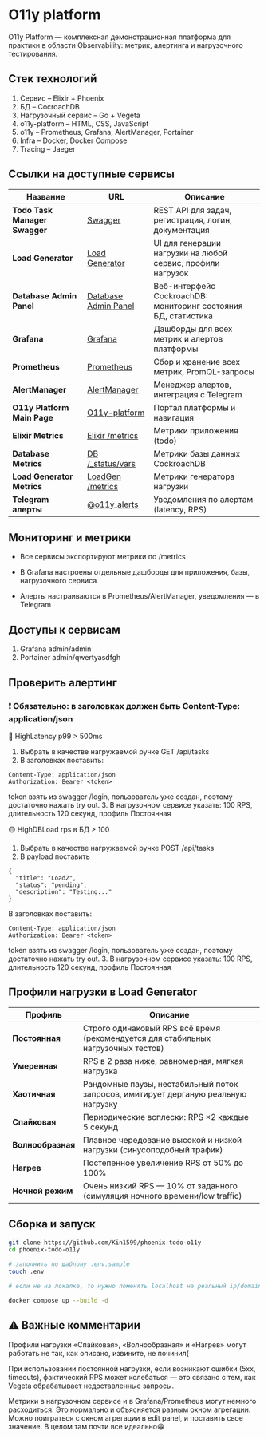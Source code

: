 # O11y platform

O11y Platform — комплексная демонстрационная платформа для практики в области Observability: метрик, алертинга и нагрузочного тестирования.

## Стек технологий

1. Сервис – Elixir + Phoenix
2. БД – CocroachDB
3. Нагрузочный сервис – Go + Vegeta
4. o11y-platform – HTML, CSS, JavaScript
5. o11y – Prometheus, Grafana, AlertManager, Portainer
6. Infra – Docker, Docker Compose
7. Tracing – Jaeger


## Ссылки на доступные сервисы

| Название                      | URL                                                           | Описание                                                       |
| ----------------------------- | ------------------------------------------------------------- | -------------------------------------------------------------- |
| **Todo Task Manager Swagger** | [Swagger](http://158.160.178.32:4000/swagger/index.html#/)         | REST API для задач, регистрация, логин, документация           |
| **Load Generator**            | [Load Generator](http://158.160.178.32:8081/)                      | UI для генерации нагрузки на любой сервис, профили нагрузок    |
| **Database Admin Panel**      | [Database Admin Panel](http://158.160.178.32:8080/#/overview/list) | Веб-интерфейс CockroachDB: мониторинг состояния БД, статистика |
| **Grafana**                   | [Grafana](http://158.160.178.32:3000/)                             | Дашборды для всех метрик и алертов платформы                   |
| **Prometheus**                | [Prometheus](http://158.160.178.32:9090/query)                     | Сбор и хранение всех метрик, PromQL-запросы                    |
| **AlertManager**              | [AlertManager](http://158.160.178.32:9093/#/alerts)                | Менеджер алертов, интеграция с Telegram                        |
| **O11y Platform Main Page**   | [O11y-platform](http://158.160.178.32/#)                        | Портал платформы и навигация                                   |
| **Elixir Metrics**            | [Elixir /metrics](http://158.160.178.32:4000/metrics)              | Метрики приложения (todo)                                      |
| **Database Metrics**          | [DB /\_status/vars](http://158.160.178.32:8080/_status/vars)       | Метрики базы данных CockroachDB                                |
| **Load Generator Metrics**    | [LoadGen /metrics](http://158.160.178.32:8081/metrics)             | Метрики генератора нагрузки                                    |
| **Telegram алерты**           | [@o11y\_alerts](https://t.me/o11y_alerts)                     | Уведомления по алертам (latency, RPS)                          |

## Мониторинг и метрики
- Все сервисы экспортируют метрики по /metrics

- В Grafana настроены отдельные дашборды для приложения, базы, нагрузочного сервиса

- Алерты настраиваются в Prometheus/AlertManager, уведомления — в Telegram

## Доступы к сервисам

1. Grafana admin/admin
2. Portainer admin/qwertyasdfgh

## Проверить алертинг

### ❗️ Обязательно: в заголовках должен быть Content-Type: application/json

🔴 HighLatency p99 > 500ms 

1. Выбрать в качестве нагружаемой ручке GET /api/tasks
2. В заголовках поставить:
```
Content-Type: application/json
Authorization: Bearer <token>
```
token взять из swagger /login, пользователь уже создан, поэтому достаточно нажать try out. 
3. В нагрузочном сервисе указать: 100 RPS, длительность 120 секунд, профиль Постоянная

🟡 HighDBLoad rps в БД > 100

1. Выбрать в качестве нагружаемой ручке POST /api/tasks
2. В payload поставить 
```
{
  "title": "Load2",
  "status": "pending",
  "description": "Testing..."
}
```
В заголовках поставить:
```
Content-Type: application/json
Authorization: Bearer <token>
```
token взять из swagger /login, пользователь уже создан, поэтому достаточно нажать try out. 
3. В нагрузочном сервисе указать: 100 RPS, длительность 120 секунд, профиль Постоянная

## Профили нагрузки в Load Generator
| Профиль           | Описание                                                                           |
| ----------------- | ---------------------------------------------------------------------------------- |
| **Постоянная**    | Строго одинаковый RPS всё время (рекомендуется для стабильных нагрузочных тестов)  |
| **Умеренная**     | RPS в 2 раза ниже, равномерная, мягкая нагрузка                                    |
| **Хаотичная**     | Рандомные паузы, нестабильный поток запросов, имитирует дерганую реальную нагрузку |
| **Спайковая**     | Периодические всплески: RPS ×2 каждые 5 секунд                                     |
| **Волнообразная** | Плавное чередование высокой и низкой нагрузки (синусоподобный трафик)              |
| **Нагрев**        | Постепенное увеличение RPS от 50% до 100%                                          |
| **Ночной режим**  | Очень низкий RPS — 10% от заданного (симуляция ночного времени/low traffic)        |

## Сборка и запуск

```bash
git clone https://github.com/Kin1599/phoenix-todo-o11y
cd phoenix-todo-o11y

# заполнить по шаблону .env.sample
touch .env 

# если не на локалке, то нужно поменять localhost на реальный ip/domain в файлах

docker compose up --build -d
```

## ⚠️ Важные комментарии
Профили нагрузки «Спайковая», «Волнообразная» и «Нагрев» могут работать не так, как описано, извините, не починил(

При использовании постоянной нагрузки, если возникают ошибки (5xx, timeouts), фактический RPS может колебаться — это связано с тем, как Vegeta обрабатывает недоставленные запросы.

Метрики в нагрузочном сервисе и в Grafana/Prometheus могут немного расходиться. Это нормально и объясняется разным окном агрегации. Можно поиграться с окном агрегации в edit panel, и поставить свое значение. В целом там почти все идеально😁

